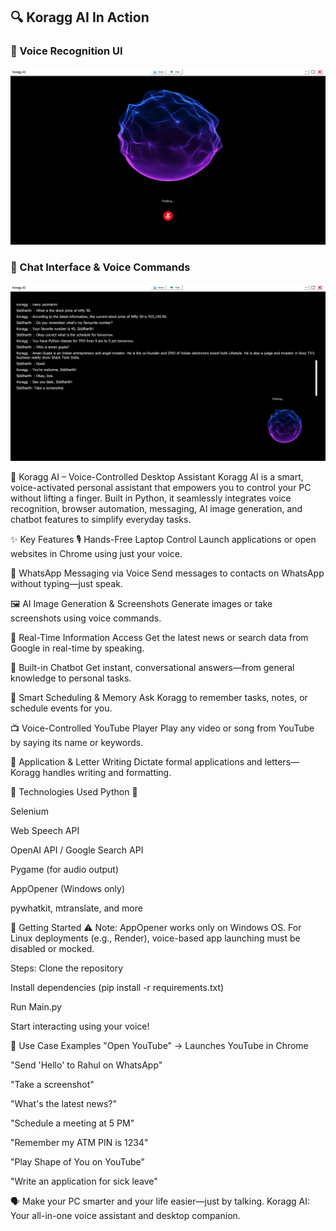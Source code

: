 ## 🔍 Koragg AI In Action

### 🎤 Voice Recognition UI
![Koragg AI Voice Interface](./Data/screenshot_1.png)

### 💬 Chat Interface & Voice Commands
![Koragg AI Chat Interface](./Data/screenshot_2.png)

🔮 Koragg AI – Voice-Controlled Desktop Assistant
Koragg AI is a smart, voice-activated personal assistant that empowers you to control your PC without lifting a finger. Built in Python, it seamlessly integrates voice recognition, browser automation, messaging, AI image generation, and chatbot features to simplify everyday tasks.

✨ Key Features
🎙️ Hands-Free Laptop Control
Launch applications or open websites in Chrome using just your voice.

💬 WhatsApp Messaging via Voice
Send messages to contacts on WhatsApp without typing—just speak.

🖼️ AI Image Generation & Screenshots
Generate images or take screenshots using voice commands.

📰 Real-Time Information Access
Get the latest news or search data from Google in real-time by speaking.

🤖 Built-in Chatbot
Get instant, conversational answers—from general knowledge to personal tasks.

📅 Smart Scheduling & Memory
Ask Koragg to remember tasks, notes, or schedule events for you.

📺 Voice-Controlled YouTube Player
Play any video or song from YouTube by saying its name or keywords.

📝 Application & Letter Writing
Dictate formal applications and letters—Koragg handles writing and formatting.

🔧 Technologies Used
Python 🐍

Selenium

Web Speech API

OpenAI API / Google Search API

Pygame (for audio output)

AppOpener (Windows only)

pywhatkit, mtranslate, and more

🚀 Getting Started
⚠️ Note: AppOpener works only on Windows OS.
For Linux deployments (e.g., Render), voice-based app launching must be disabled or mocked.

Steps:
Clone the repository

Install dependencies (pip install -r requirements.txt)

Run Main.py

Start interacting using your voice!

🧠 Use Case Examples
"Open YouTube" → Launches YouTube in Chrome

"Send 'Hello' to Rahul on WhatsApp"

"Take a screenshot"

"What's the latest news?"

"Schedule a meeting at 5 PM"

"Remember my ATM PIN is 1234"

"Play Shape of You on YouTube"

"Write an application for sick leave"

🗣️ Make your PC smarter and your life easier—just by talking.
Koragg AI: Your all-in-one voice assistant and desktop companion.
